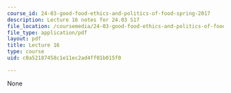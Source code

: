 ```yaml
---
course_id: 24-03-good-food-ethics-and-politics-of-food-spring-2017
description: Lecture 16 notes for 24.03 S17
file_location: /coursemedia/24-03-good-food-ethics-and-politics-of-food-spring-2017/c0a52187458c1e11ec2ad4ff01b015f0_MIT24_03S17_lec16.pdf
file_type: application/pdf
layout: pdf
title: Lecture 16
type: course
uid: c0a52187458c1e11ec2ad4ff01b015f0

---
```

None